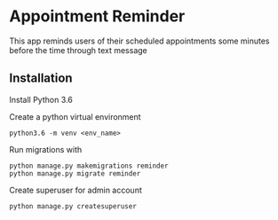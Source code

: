 # Appointment Reminder
This app reminds users of their scheduled appointments some minutes before the time through text message


## Installation
Install Python 3.6

Create a python virtual environment
 ```
 python3.6 -m venv <env_name>
 ```
Run migrations with 
```
python manage.py makemigrations reminder
python manage.py migrate reminder
```
Create superuser for admin account
```
python manage.py createsuperuser
```
